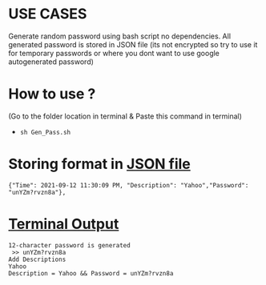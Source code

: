# USE CASES
Generate random password using bash script no dependencies. All generated password is stored in JSON file (its not encrypted so try to use it for temporary passwords or where you dont want to use google autogenerated password)
# How to use ?
(Go to the folder location in terminal & Paste this command in terminal)
- `sh Gen_Pass.sh`
# Storing format in [JSON file](passwords.json)
```
{"Time": 2021-09-12 11:30:09 PM, "Description": "Yahoo","Password": "unYZm?rvzn8a"},
```
# [Terminal Output](terminal.txt)
```
12-character password is generated
 >> unYZm?rvzn8a
Add Descriptions
Yahoo
Description = Yahoo && Password = unYZm?rvzn8a
```